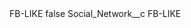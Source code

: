 <?xml version="1.0" encoding="UTF-8"?>
<CustomMetadata xmlns="http://soap.sforce.com/2006/04/metadata" xmlns:xsi="http://www.w3.org/2001/XMLSchema-instance" xmlns:xsd="http://www.w3.org/2001/XMLSchema">
    <label>FB-LIKE</label>
    <protected>false</protected>
    <values>
        <field>Social_Network__c</field>
        <value xsi:type="xsd:string">FB-LIKE</value>
    </values>
</CustomMetadata>
